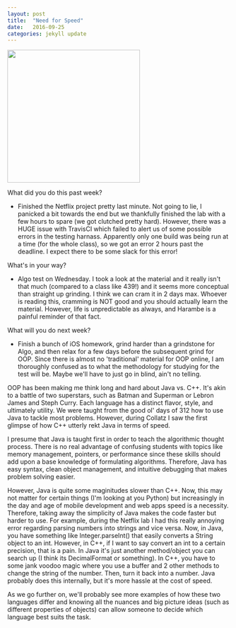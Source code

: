 ```yaml
---
layout: post
title:  "Need for Speed"
date:   2016-09-25
categories: jekyll update
---
```


<img src="/assets/profpic.JPG" width="300">

What did you do this past week?

- Finished the Netflix project pretty last minute. Not going to lie, I panicked a bit towards the end but we thankfully finished the lab with a few hours to spare (we got clutched pretty hard). However, there was a HUGE issue with TravisCI which failed to alert us of some possible errors in the testing harnass. Apparently only one build was being run at a time (for the whole class), so we got an error 2 hours past the deadline. I expect there to be some slack for this error!

What's in your way?

- Algo test on Wednesday. I took a look at the material and it really isn't that much (compared to a class like 439!) and it seems more conceptual than straight up grinding. I think we can cram it in 2 days max. Whoever is reading this, cramming is NOT good and you should actually learn the material. However, life is unpredictable as always, and Harambe is a painful reminder of that fact.

What will you do next week?

- Finish a bunch of iOS homework, grind harder than a grindstone for Algo, and then relax for a few days before the subsequent grind for OOP. Since there is almost no 'traditional' material for OOP online, I am thoroughly confused as to what the methodology for studying for the test will be. Maybe we'll have to just go in blind, ain't no telling. 


OOP has been making me think long and hard about Java vs. C++. It's akin to a battle of two superstars, such as Batman and Superman or Lebron James and Steph Curry. Each language has a distinct flavor, style, and ultimately utility. We were taught from the good ol' days of 312 how to use Java to tackle most problems. However, during Collatz I saw the first glimpse of how C++ utterly rekt Java in terms of speed.

I presume that Java is taught first in order to teach the algorithmic thought process. There is no real advantage of confusing students with topics like memory management, pointers, or performance since these skills should add upon a base knowledge of formulating algorithms. Therefore, Java has easy syntax, clean object management, and intuitive debugging that makes problem solving easier.

However, Java is quite some maginitudes slower than C++. Now, this may not matter for certain things (I'm looking at you Python) but increasingly in the day and age of mobile development and web apps speed is a necessity. Therefore, taking away the simplicity of Java makes the code faster but harder to use. For example, during the Netflix lab I had this really annoying error regarding parsing numbers into strings and vice versa. Now, in Java, you have something like Integer.parseInt() that easily converts a String object to an int. However, in C++, if I want to say convert an int to a certain precision, that is a pain. In Java it's just another method/object you can search up (I think its DecimalFormat or something). In C++, you have to some jank voodoo magic where you use a buffer and 2 other methods to change the string of the number. Then, turn it back into a number. Java probably does this internally, but it's more hassle at the cost of speed.

As we go further on, we'll probably see more examples of how these two languages differ and knowing all the nuances and big picture ideas (such as different properties of objects) can allow someone to decide which language best suits the task.


